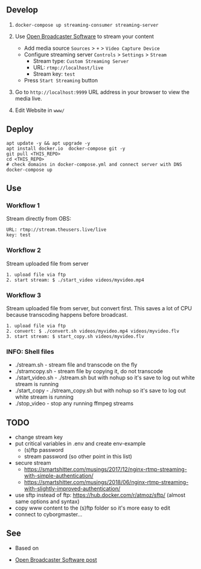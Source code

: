 Develop
-------

1. `docker-compose up streaming-consumer streaming-server`

2. Use [Open Broadcaster Software](https://obsproject.com/) to stream your content

    * Add media source `Sources` > `+` > `Video Capture Device`
    * Configure streaming server `Controls` > `Settings` > `Stream`
        - Stream type: `Custom Streaming Server`
        - URL: `rtmp://localhost/live`
        - Stream key: `test`
    * Press `Start Streaming` button

3. Go to `http://localhost:9999` URL address in your browser to view the media live.

4. Edit Website in `www/`

Deploy
------

````
apt update -y && apt upgrade -y
apt install docker.io  docker-compose git -y
git pull <THIS_REPO>
cd <THIS_REPO>
# check domains in docker-compose.yml and connect server with DNS
docker-compose up
````

Use
---

### Workflow 1

Stream directly from OBS:
````
URL: rtmp://stream.theusers.live/live
key: test
````

### Workflow 2
Stream uploaded file from server
````
1. upload file via ftp
2. start stream: $ ./start_video videos/myvideo.mp4
````

### Workflow 3
Stream uploaded file from server, but convert first. This saves a lot of CPU because transcoding happens before broadcast.
````
1. upload file via ftp
2. convert: $ ./convert.sh videos/myvideo.mp4 videos/myvideo.flv
3. start stream: $ start_copy.sh videos/myvideo.flv
````

### INFO: Shell files
* ./stream.sh - stream file and transcode on the fly
* ./stramcopy.sh - stream file by copying it, do not transcode
* ./start_video.sh - ./stream.sh but with nohup so it's save to log out white stream is running
* ./start_copy - ./stream_copy.sh but with nohup so it's save to log out white stream is running
* ./stop_video - stop any running ffmpeg streams

TODO
----

* change stream key
* put critical variables in .env and create env-example
  * (s)ftp password
  * stream password (so other point in this list)
* secure stream
  * https://smartshitter.com/musings/2017/12/nginx-rtmp-streaming-with-simple-authentication/
  * https://smartshitter.com/musings/2018/06/nginx-rtmp-streaming-with-slightly-improved-authentication/
* use sftp instead of ftp: https://hub.docker.com/r/atmoz/sftp/ (almost same options and syntax)
* copy www content to the (s)ftp folder so it's more easy to edit
* connect to cyborgmaster...

See
---
* Based on [](https://github.com/codeworksio/docker-streaming-server)

* [Open Broadcaster Software post](https://obsproject.com/forum/resources/how-to-set-up-your-own-private-streaming-server-server-using-nginx.50/)
